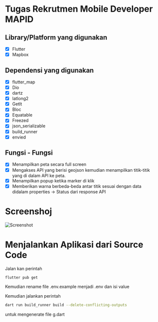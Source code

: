# Tugas Rekrutmen Mobile Developer MAPID

## Library/Platform yang digunakan
- [x] Flutter
- [x] Mapbox

## Dependensi yang digunakan
- [x] flutter_map
- [x] Dio
- [x] dartz
- [x] latlong2 
- [x] GetIt
- [x] Bloc
- [x] Equatable
- [x] Freezed
- [x] json_serializable
- [x] build_runner
- [x] envied

## Fungsi - Fungsi
- [x] Menampilkan peta secara full screen
- [x] Mengakses API yang berisi geojson kemudian menampilkan titik-titik yang di dalam API ke
peta.
- [x] Menampilkan popup ketika marker di klik
- [x] Memberikan warna berbeda-beda antar titik sesuai dengan data didalam properties ->
Status dari response API

# Screenshoj
![Screenshot](/screenshot/screenshot1.png)

# Menjalankan Aplikasi dari Source Code
Jalan kan perintah
```bash
flutter pub get
```
Kemudian rename file .env.example menjadi .env dan isi value

Kemudian jalankan perintah
```bash
dart run build_runner build --delete-conflicting-outputs
```
untuk mengenerate file g.dart